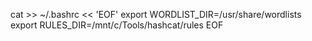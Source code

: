 cat >> ~/.bashrc << 'EOF'
export WORDLIST_DIR=/usr/share/wordlists
export RULES_DIR=/mnt/c/Tools/hashcat/rules
EOF
